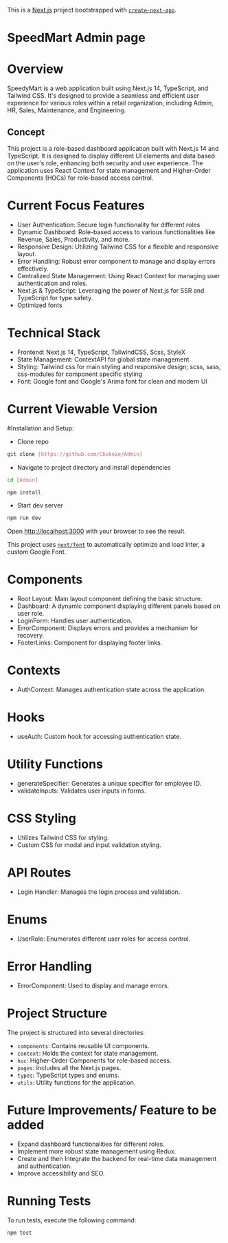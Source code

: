 This is a [Next.js](https://nextjs.org/) project bootstrapped with [`create-next-app`](https://github.com/vercel/next.js/tree/canary/packages/create-next-app).

# SpeedMart Admin page

# Overview
SpeedyMart is a web application built using Next.js 14, TypeScript, and Tailwind CSS. It's designed to provide a seamless and efficient user experience for various roles within a retail organization, including Admin, HR, Sales, Maintenance, and Engineering.
## Concept
This project is a role-based dashboard application built with Next.js 14 and TypeScript. It is designed to display different UI elements and data based on the user's role, enhancing both security and user experience. The application uses React Context for state management and Higher-Order Components (HOCs) for role-based access control.

# Current Focus Features
- User Authentication: Secure login functionality for different roles
- Dynamic Dashboard: Role-based access to various functionalities like Revenue, Sales, Productivity, and more.
- Responsive Design: Utilizing Tailwind CSS for a flexible and responsive layout.
- Error Handling: Robust error component to manage and display errors effectively.
- Centralized State Management: Using React Context for managing user authentication and roles.
- Next.js & TypeScript: Leveraging the power of Next.js for SSR and TypeScript for type safety.
- Optimized fonts

# Technical Stack
 - Frontend: Next.js 14, TypeScript, TailwindCSS, Scss, StyleX
 - State Management: ContextAPI for global state management
 - Styling: Tailwind css for main styling and responsive design; scss, sass, css-modules for component specific styling
 - Font: Google font and Google's Arima font for clean and modern UI

# Current Viewable Version


#Installation and Setup:

- Clone repo
```bash
git clone [https://github.com/Chukeze/Admin]
```
- Navigate to project directory and install dependencies
```bash
cd [Admin]

npm install
```
- Start dev server
```bash
npm run dev
```

Open [http://localhost:3000](http://localhost:3000) with your browser to see the result.

This project uses [`next/font`](https://nextjs.org/docs/basic-features/font-optimization) to automatically optimize and load Inter, a custom Google Font.

# Components
- Root Layout: Main layout component defining the basic structure.
- Dashboard: A dynamic component displaying different panels based on user role.
- LoginForm: Handles user authentication.
- ErrorComponent: Displays errors and provides a mechanism for recovery.
- FooterLinks: Component for displaying footer links.

# Contexts
- AuthContext: Manages authentication state across the application.

# Hooks
- useAuth: Custom hook for accessing authentication state.

# Utility Functions
- generateSpecifier: Generates a unique specifier for employee ID.
- validateInputs: Validates user inputs in forms.

# CSS Styling
- Utilizes Tailwind CSS for styling.
- Custom CSS for modal and input validation styling.

# API Routes
- Login Handler: Manages the login process and validation.

# Enums
- UserRole: Enumerates different user roles for access control.

# Error Handling
- ErrorComponent: Used to display and manage errors.

# Project Structure
The project is structured into several directories:

- `components`: Contains reusable UI components.
- `context`: Holds the context for state management.
- `hoc`: Higher-Order Components for role-based access.
- `pages`: Includes all the Next.js pages.
- `types`: TypeScript types and enums.
- `utils`: Utility functions for the application.

# Future Improvements/ Feature to be added
- Expand dashboard functionalities for different roles.
- Implement more robust state management using Redux.
- Create and then Integrate the backend for real-time data management and authentication.
- Improve accessibility and SEO.

# Running Tests
To run tests, execute the following command:

```bash
npm test
```

